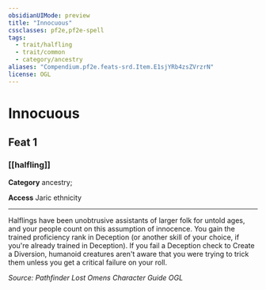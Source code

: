 ```yaml
---
obsidianUIMode: preview
title: "Innocuous"
cssclasses: pf2e,pf2e-spell
tags:
  - trait/halfling
  - trait/common
  - category/ancestry
aliases: "Compendium.pf2e.feats-srd.Item.E1sjYRb4zsZVrzrN"
license: OGL
---
```

# Innocuous
## Feat 1
### [[halfling]]

**Category** ancestry; 




**Access** Jaric ethnicity

* * *

Halflings have been unobtrusive assistants of larger folk for untold ages, and your people count on this assumption of innocence. You gain the trained proficiency rank in Deception (or another skill of your choice, if you're already trained in Deception). If you fail a Deception check to Create a Diversion, humanoid creatures aren't aware that you were trying to trick them unless you get a critical failure on your roll.

*Source: Pathfinder Lost Omens Character Guide*
*OGL*